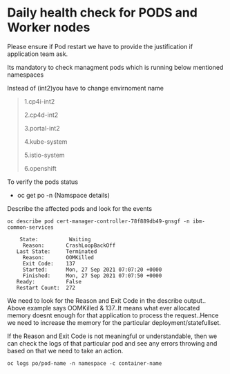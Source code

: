# Daily health check for PODS and Worker nodes #

Please ensure if Pod restart we have to provide the justification if application team ask.

Its mandatory to check managment pods which is running below mentioned namespaces

Instead of (int2)you have to change envirnoment name

>  1.cp4i-int2
> 
>  2.cp4d-int2
> 
>  3.portal-int2
> 
>  4.kube-system
> 
>  5.istio-system
> 
>  6.openshift

 To verify the pods status

 * oc get po -n (Namspace details)
 
 Describe the affected pods and look for the events 
 
 `oc describe pod cert-manager-controller-78f889db49-gnsgf -n ibm-common-services`
 
 ```
     State:          Waiting
      Reason:       CrashLoopBackOff
    Last State:     Terminated
      Reason:       OOMKilled
      Exit Code:    137
      Started:      Mon, 27 Sep 2021 07:07:20 +0000
      Finished:     Mon, 27 Sep 2021 07:07:50 +0000
    Ready:          False
    Restart Count:  272
```

We need to look for the Reason and Exit Code in the describe output.. Above example says OOMKilled & 137..It means what ever allocated memory doesnt enough for that application to process the request..Hence we need to increase the memory for the particular deployment/statefullset.

If the Reason and Exit Code is not meaningful or understandable, then we can check the logs of that particular pod and see any errors throwing and based on that we need to take an action.

```
oc logs po/pod-name -n namespace -c container-name

```

